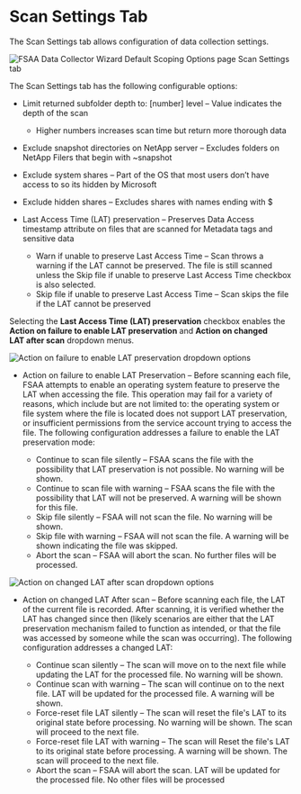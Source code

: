 # Scan Settings Tab

The Scan Settings tab allows configuration of data collection settings.

![FSAA Data Collector Wizard Default Scoping Options page Scan Settings tab](/img/product_docs/accessanalyzer/admin/datacollector/fsaa/scansettings.webp)

The Scan Settings tab has the following configurable options:

- Limit returned subfolder depth to: [number] level – Value indicates the depth of the scan

  - Higher numbers increases scan time but return more thorough data

- Exclude snapshot directories on NetApp server – Excludes folders on NetApp Filers that begin with
  ~snapshot
- Exclude system shares – Part of the OS that most users don’t have access to so its hidden by
  Microsoft
- Exclude hidden shares – Excludes shares with names ending with $
- Last Access Time (LAT) preservation – Preserves Data Access timestamp attribute on files that are
  scanned for Metadata tags and sensitive data

  - Warn if unable to preserve Last Access Time – Scan throws a warning if the LAT cannot be
    preserved. The file is still scanned unless the Skip file if unable to preserve Last Access
    Time checkbox is also selected.
  - Skip file if unable to preserve Last Access Time – Scan skips the file if the LAT cannot be
    preserved

Selecting the **Last Access Time (LAT) preservation** checkbox enables the **Action on failure to
enable LAT preservation** and **Action on changed LAT after scan** dropdown menus.

![Action on failure to enable LAT preservation dropdown options](/img/product_docs/accessanalyzer/admin/datacollector/fsaa/defaultscopingoptions/actionlatpreservationfailure.webp)

- Action on failure to enable LAT Preservation – Before scanning each file, FSAA attempts to enable
  an operating system feature to preserve the LAT when accessing the file. This operation may fail
  for a variety of reasons, which include but are not limited to: the operating system or file
  system where the file is located does not support LAT preservation, or insufficient permissions
  from the service account trying to access the file. The following configuration addresses a
  failure to enable the LAT preservation mode:

  - Continue to scan file silently – FSAA scans the file with the possibility that LAT
    preservation is not possible. No warning will be shown.
  - Continue to scan file with warning – FSAA scans the file with the possibility that LAT will
    not be preserved. A warning will be shown for this file.
  - Skip file silently – FSAA will not scan the file. No warning will be shown.
  - Skip file with warning – FSAA will not scan the file. A warning will be shown indicating the
    file was skipped.
  - Abort the scan – FSAA will abort the scan. No further files will be processed.

![Action on changed LAT after scan dropdown options](/img/product_docs/accessanalyzer/admin/datacollector/fsaa/defaultscopingoptions/actionchangedlat.webp)

- Action on changed LAT After scan – Before scanning each file, the LAT of the current file is
  recorded. After scanning, it is verified whether the LAT has changed since then (likely scenarios
  are either that the LAT preservation mechanism failed to function as intended, or that the file
  was accessed by someone while the scan was occurring). The following configuration addresses a
  changed LAT:

  - Continue scan silently – The scan will move on to the next file while updating the LAT for the
    processed file. No warning will be shown.
  - Continue scan with warning – The scan will continue on to the next file. LAT will be updated
    for the processed file. A warning will be shown.
  - Force-reset file LAT silently – The scan will reset the file's LAT to its original state
    before processing. No warning will be shown. The scan will proceed to the next file.
  - Force-reset file LAT with warning – The scan will Reset the file's LAT to its original state
    before processing. A warning will be shown. The scan will proceed to the next file.
  - Abort the scan – FSAA will abort the scan. LAT will be updated for the processed file. No
    other files will be processed
